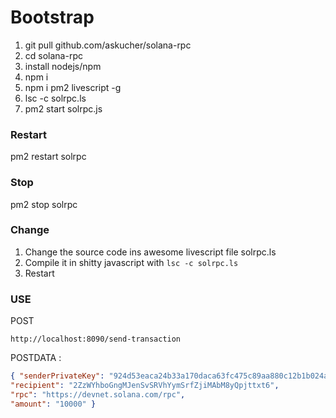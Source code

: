 
# Bootstrap

1. git pull github.com/askucher/solana-rpc
2. cd solana-rpc
3. install nodejs/npm
4. npm i
5. npm i pm2 livescript -g
6. lsc -c solrpc.ls
7. pm2 start solrpc.js


### Restart 

pm2 restart solrpc

### Stop

pm2 stop solrpc

### Change

1. Change the source code ins awesome livescript file solrpc.ls
2. Compile it in shitty javascript with `lsc -c solrpc.ls`
3. Restart 


### USE 

POST 
```
http://localhost:8090/send-transaction 
```

POSTDATA : 
```json
{ "senderPrivateKey": "924d53eaca24b33a170daca63fc475c89aa880c12b1b024aefa571259a001450174f4c869c43530facc814f71d384cb797506096520fb1f93aeae85d6efc4ff7", 
"recipient": "2ZzWYhboGngMJenSvSRVhYymSrfZjiMAbM8yQpjttxt6", 
"rpc": "https://devnet.solana.com/rpc", 
"amount": "10000" }
```